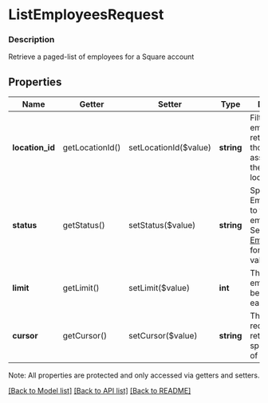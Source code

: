 # ListEmployeesRequest

### Description

Retrieve a paged-list of employees for a Square account

## Properties
Name | Getter | Setter | Type | Description | Notes
------------ | ------------- | ------------- | ------------- | ------------- | -------------
**location_id** | getLocationId() | setLocationId($value) | **string** | Filter employees returned to only those that are associated with the specified location. | [optional] 
**status** | getStatus() | setStatus($value) | **string** | Specifies the EmployeeStatus to filter the employee by. See [EmployeeStatus](#type-employeestatus) for possible values | [optional] 
**limit** | getLimit() | setLimit($value) | **int** | The number of employees to be returned on each page. | [optional] 
**cursor** | getCursor() | setCursor($value) | **string** | The token required to retrieve the specified page of results. | [optional] 

Note: All properties are protected and only accessed via getters and setters.

[[Back to Model list]](../../README.md#documentation-for-models) [[Back to API list]](../../README.md#documentation-for-api-endpoints) [[Back to README]](../../README.md)

